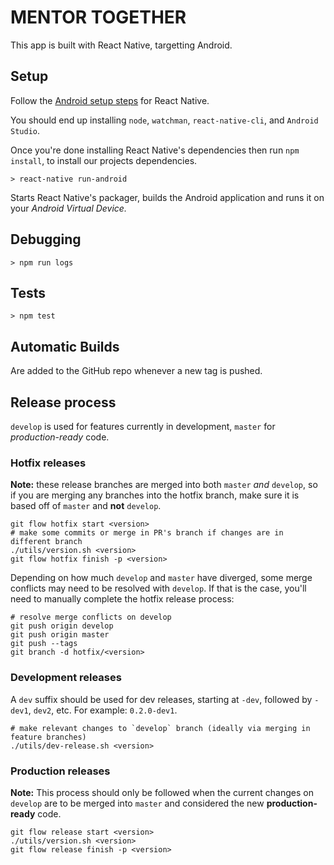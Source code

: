 # MENTOR TOGETHER #

This app is built with React Native, targetting Android.

## Setup ##

Follow the [Android setup steps](http://facebook.github.io/react-native/releases/0.28/docs/getting-started.html#content)
for React Native.

You should end up installing `node`, `watchman`, `react-native-cli`, and
`Android Studio`.

Once you're done installing React Native's dependencies then run `npm install`,
to install our projects dependencies.

```
> react-native run-android
```

Starts React Native's packager, builds the Android application and runs it
on your _Android Virtual Device._

## Debugging ##

`> npm run logs`

## Tests ##

`> npm test`


## Automatic Builds ##

Are added to the GitHub repo whenever a new tag is pushed.

## Release process

`develop` is used for features currently in development, `master` for *production-ready* code.

### Hotfix releases

**Note:** these release branches are merged into both `master` *and* `develop`, so if you are merging any branches into the hotfix branch, make sure it is based off of `master` and **not** `develop`.

```
git flow hotfix start <version>
# make some commits or merge in PR's branch if changes are in different branch
./utils/version.sh <version>
git flow hotfix finish -p <version>
```

Depending on how much `develop` and `master` have diverged, some merge conflicts may need to be resolved with `develop`. If that is the case, you'll need to manually complete the hotfix release process:

```
# resolve merge conflicts on develop
git push origin develop
git push origin master
git push --tags
git branch -d hotfix/<version>
```

### Development releases

A `dev` suffix should be used for dev releases, starting at `-dev`, followed by `-dev1`, `dev2`, etc. For example: `0.2.0-dev1`.

```
# make relevant changes to `develop` branch (ideally via merging in feature branches)
./utils/dev-release.sh <version>
```

### Production releases

**Note:** This process should only be followed when the current changes on `develop` are to be merged into `master` and considered the new **production-ready** code.

```
git flow release start <version>
./utils/version.sh <version>
git flow release finish -p <version>
```
